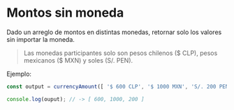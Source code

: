 # Montos sin moneda

Dado un arreglo de montos en distintas monedas, retornar solo los valores sin
importar la moneda.

> Las monedas participantes solo son pesos chilenos ($ CLP), pesos mexicanos
> ($ MXN) y soles (S/. PEN).

Ejemplo:

```javascript
const output = currencyAmount([ '$ 600 CLP', '$ 1000 MXN', 'S/. 200 PEN' ]);

console.log(ouput); // -> [ 600, 1000, 200 ]
```
